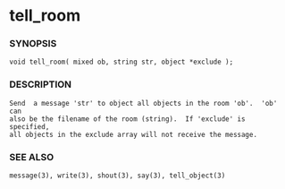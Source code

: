 # tell_room

### SYNOPSIS

    void tell_room( mixed ob, string str, object *exclude );

### DESCRIPTION

    Send  a message 'str' to object all objects in the room 'ob'.  'ob' can
    also be the filename of the room (string).  If 'exclude' is  specified,
    all objects in the exclude array will not receive the message.

### SEE ALSO

    message(3), write(3), shout(3), say(3), tell_object(3)

